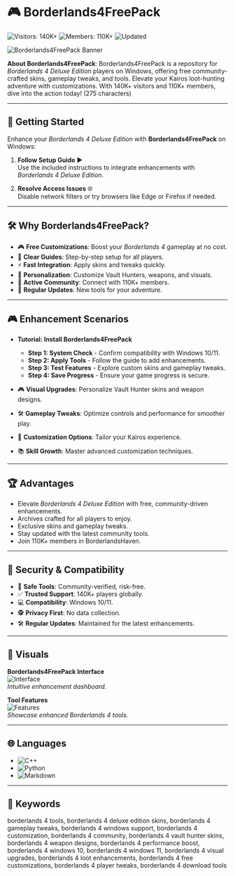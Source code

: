 # 🎮 Borderlands4FreePack

![Visitors: 140K+](https://img.shields.io/badge/Visitors-140K+-e74c3c) ![Members: 110K+](https://img.shields.io/badge/Members-110K+-6c5ce7) ![Updated](https://img.shields.io/badge/Updated-blue)

![Borderlands4FreePack Banner](https://cdn.shopify.com/s/files/1/0024/9803/5810/files/BL4-DLX-BEAUTY.jpg?v=1750069473&width=2048)

**About Borderlands4FreePack**: Borderlands4FreePack is a repository for *Borderlands 4 Deluxe Edition* players on Windows, offering free community-crafted skins, gameplay tweaks, and tools. Elevate your Kairos loot-hunting adventure with customizations. With 140K+ visitors and 110K+ members, dive into the action today! (275 characters)

 

---

## 🚀 Getting Started

Enhance your *Borderlands 4 Deluxe Edition* with **Borderlands4FreePack** on Windows:

1. **Follow Setup Guide** ▶️  
   Use the included instructions to integrate enhancements with *Borderlands 4 Deluxe Edition*.

2. **Resolve Access Issues** 🌐  
   Disable network filters or try browsers like Edge or Firefox if needed.

 

---

## 🛠 Why Borderlands4FreePack?

- 🎮 **Free Customizations**: Boost your *Borderlands 4* gameplay at no cost.  
- 📜 **Clear Guides**: Step-by-step setup for all players.  
- ⚡ **Fast Integration**: Apply skins and tweaks quickly.  
- 🎨 **Personalization**: Customize Vault Hunters, weapons, and visuals.  
- 🤝 **Active Community**: Connect with 110K+ members.  
- 📅 **Regular Updates**: New tools for your adventure.

---

## 🎮 Enhancement Scenarios

- **Tutorial: Install Borderlands4FreePack**  
  - **Step 1: System Check** - Confirm compatibility with Windows 10/11.  
  - **Step 2: Apply Tools** - Follow the guide to add enhancements.  
  - **Step 3: Test Features** - Explore custom skins and gameplay tweaks.  
  - **Step 4: Save Progress** - Ensure your game progress is secure.  

- 🎮 **Visual Upgrades**: Personalize Vault Hunter skins and weapon designs.  
- 🛠 **Gameplay Tweaks**: Optimize controls and performance for smoother play.  
- 🎨 **Customization Options**: Tailor your Kairos experience.  
- 📚 **Skill Growth**: Master advanced customization techniques.

---

## 🏆 Advantages

- Elevate *Borderlands 4 Deluxe Edition* with free, community-driven enhancements.  
- Archives crafted for all players to enjoy.  
- Exclusive skins and gameplay tweaks.  
- Stay updated with the latest community tools.  
- Join 110K+ members in BorderlandsHaven.

---

## 🔐 Security & Compatibility

- 🔐 **Safe Tools**: Community-verified, risk-free.  
- ✅ **Trusted Support**: 140K+ players globally.  
- 💻 **Compatibility**: Windows 10/11.  
- 🕵 **Privacy First**: No data collection.  
- 🛠 **Regular Updates**: Maintained for the latest enhancements.

---

## 📸 Visuals

**Borderlands4FreePack Interface**  
![Interface](https://vkplay.ru/hotbox/content_files/UgcStories/2025/05/20/bc021db04dc643ef9adddc87f57ef267.png)  
*Intuitive enhancement dashboard.*

**Tool Features**  
![Features](https://i.playground.ru/e/r3I5ln2fsXbB2y52cmRXBw.png)  
*Showcase enhanced Borderlands 4 tools.*

---

## 🌐 Languages

- ![C++](https://img.shields.io/badge/C%2B%2B-40.0%25-blue)  
- ![Python](https://img.shields.io/badge/Python-35.0%25-blue)  
- ![Markdown](https://img.shields.io/badge/Markdown-25.0%25-green)

---

## 🔑 Keywords

borderlands 4 tools, borderlands 4 deluxe edition skins, borderlands 4 gameplay tweaks, borderlands 4 windows support, borderlands 4 customization, borderlands 4 community, borderlands 4 vault hunter skins, borderlands 4 weapon designs, borderlands 4 performance boost, borderlands 4 windows 10, borderlands 4 windows 11, borderlands 4 visual upgrades, borderlands 4 loot enhancements, borderlands 4 free customizations, borderlands 4 player tweaks, borderlands 4 download tools
